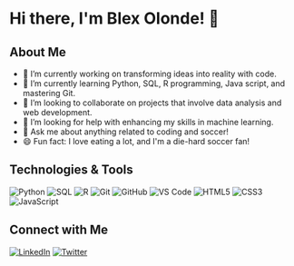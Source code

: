 # Hi there, I'm Blex Olonde! 👋

## About Me

- 🔭 I’m currently working on transforming ideas into reality with code.
- 🌱 I’m currently learning Python, SQL, R programming, Java script, and mastering Git.
- 👯 I’m looking to collaborate on projects that involve data analysis and web development.
- 🤔 I’m looking for help with enhancing my skills in machine learning.
- 💬 Ask me about anything related to coding and soccer!
- 😄 Fun fact: I love eating a lot, and I'm a die-hard soccer fan!

## Technologies & Tools

![Python](https://img.shields.io/badge/-Python-3776AB?style=flat-square&logo=python&logoColor=white)
![SQL](https://img.shields.io/badge/-SQL-4479A1?style=flat-square&logo=postgresql&logoColor=white)
![R](https://img.shields.io/badge/-R-276DC3?style=flat-square&logo=r&logoColor=white)
![Git](https://img.shields.io/badge/-Git-F05032?style=flat-square&logo=git&logoColor=white)
![GitHub](https://img.shields.io/badge/-GitHub-181717?style=flat-square&logo=github)
![VS Code](https://img.shields.io/badge/-VS%20Code-007ACC?style=flat-square&logo=visual-studio-code&logoColor=white)
![HTML5](https://img.shields.io/badge/-HTML5-E34F26?style=flat-square&logo=html5&logoColor=white)
![CSS3](https://img.shields.io/badge/-CSS3-1572B6?style=flat-square&logo=css3&logoColor=white)
![JavaScript](https://img.shields.io/badge/-JavaScript-black?style=flat-square&logo=javascript)

## Connect with Me

[![LinkedIn](https://img.shields.io/badge/-LinkedIn-blue?style=flat-square&logo=linkedin&logoColor=white)](https://www.linkedin.com/in/blexolonde/)
[![Twitter](https://img.shields.io/badge/-Twitter-1DA1F2?style=flat-square&logo=twitter&logoColor=white)](https://twitter.com/blexolonde)

